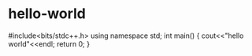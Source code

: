# hello-world
#include<bits/stdc++.h>
using namespace std;
int main()
{
cout<<"hello world"<<endl;
return 0;
}
